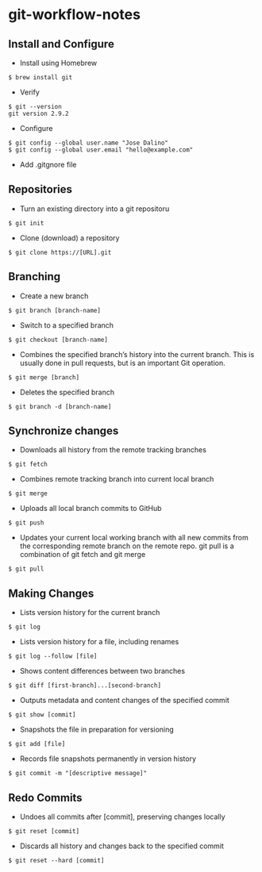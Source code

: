 # git-workflow-notes

## Install and Configure
- Install using Homebrew
```
$ brew install git
```

- Verify
```
$ git --version
git version 2.9.2
```

- Configure
```
$ git config --global user.name "Jose Dalino"
$ git config --global user.email "hello@example.com"
```

- Add .gitgnore file

## Repositories
- Turn an existing directory into a git repositoru
```
$ git init
```

- Clone (download) a repository
```
$ git clone https://[URL].git
```

## Branching
- Create a new branch
```
$ git branch [branch-name]
```

- Switch to a specified branch
```
$ git checkout [branch-name]
```

-  Combines the specified branch’s history into the
current branch. This is usually done in pull requests,
but is an important Git operation.
```
$ git merge [branch]
```

- Deletes the specified branch
```
$ git branch -d [branch-name]
```

## Synchronize changes
- Downloads all history from the remote tracking branches
```
$ git fetch
```

- Combines remote tracking branch into current local branch
```
$ git merge
```

- Uploads all local branch commits to GitHub
```
$ git push
```

- Updates your current local working branch with all new commits from the corresponding remote branch on the remote repo. git pull is a combination of git fetch and git merge
```
$ git pull
```

## Making Changes
- Lists version history for the current branch
```
$ git log
```

- Lists version history for a file, including renames
```
$ git log --follow [file]
```

- Shows content differences between two branches
```
$ git diff [first-branch]...[second-branch]
```

- Outputs metadata and content changes of the specified commit
```
$ git show [commit]
```

- Snapshots the file in preparation for versioning
```
$ git add [file]
```

- Records file snapshots permanently in version history
```
$ git commit -m "[descriptive message]"
```

## Redo Commits
- Undoes all commits after [commit], preserving changes locally
```
$ git reset [commit]
```

- Discards all history and changes back to the specified commit
```
$ git reset --hard [commit]
```
